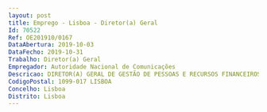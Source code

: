 ```yaml
--- 
layout: post
title: Emprego - Lisboa - Diretor(a) Geral
Id: 70522
Ref: OE201910/0167
DataAbertura: 2019-10-03
DataFecho: 2019-10-31
Trabalho: Diretor(a) Geral
Empregador: Autoridade Nacional de Comunicações
Descricao: DIRETOR(A) GERAL DE GESTÃO DE PESSOAS E RECURSOS FINANCEIROS(Referência DG_ANACOM D)
CodigoPostal: 1099-017 LISBOA
Concelho: Lisboa
Distrito: Lisboa
--- 
```

